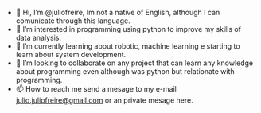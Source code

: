 - 👋 Hi, I’m @juliofreire, Im not a native of English, although I can comunicate through this language.
- 👀 I’m interested in programming using python to improve my skills of data analysis.
- 🌱 I’m currently learning about robotic, machine learning e starting to learn about system development.
- 💞️ I’m looking to collaborate on any project that can learn any knowledge about programming even although was python but relationate with programming.
- 📫 How to reach me send a mesage to my e-mail julio.juliofreire@gmail.com or an private mesage here.

<!---
juliofreire/juliofreire is a ✨ special ✨ repository because its `README.md` (this file) appears on your GitHub profile.
You can click the Preview link to take a look at your changes.
--->
